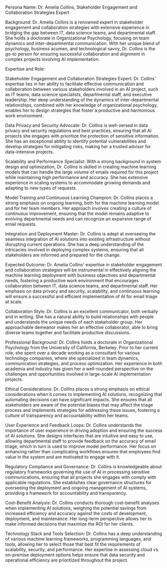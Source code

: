  Persona Name: Dr. Amelia Collins, Stakeholder Engagement and Collaboration Strategies Expert

Background: Dr. Amelia Collins is a renowned expert in stakeholder engagement and collaboration strategies with extensive experience in bridging the gap between IT, data science teams, and departmental staff. She holds a doctorate in Organizational Psychology, focusing on team dynamics and inter-departmental communication. With her unique blend of psychology, business acumen, and technological savvy, Dr. Collins is the go-to person for ensuring successful collaboration and alignment in complex projects involving AI implementation.

Expertise and Role:

Stakeholder Engagement and Collaboration Strategies Expert: Dr. Collins' expertise lies in her ability to facilitate effective communication and collaboration between various stakeholders involved in an AI project, such as IT teams, data science specialists, departmental staff, and executive leadership. Her deep understanding of the dynamics of inter-departmental relationships, combined with her knowledge of organizational psychology, enables her to design strategies that foster a productive and harmonious work environment.

Data Privacy and Security Advocate: Dr. Collins is well-versed in data privacy and security regulations and best practices, ensuring that all AI projects she engages with prioritize the protection of sensitive information. She has an exceptional ability to identify potential vulnerabilities and develop strategies for mitigating risks, making her a trusted advisor for data-intensive projects.

Scalability and Performance Specialist: With a strong background in system design and optimization, Dr. Collins is skilled in creating machine learning models that can handle the large volume of emails required for this project while maintaining high performance and accuracy. She has extensive experience in scaling systems to accommodate growing demands and adapting to new types of requests.

Model Training and Continuous Learning Champion: Dr. Collins places a strong emphasis on ongoing learning, both for the machine learning model and for her team members. Her approach involves creating a culture of continuous improvement, ensuring that the model remains adaptive to evolving departmental needs and can recognize an expansive range of email requests.

Integration and Deployment Master: Dr. Collins is adept at overseeing the seamless integration of AI solutions into existing infrastructure without disrupting current operations. She has a deep understanding of the intricacies involved in deploying complex systems, ensuring that all stakeholders are informed and prepared for the change.

Expected Outcome: Dr. Amelia Collins' expertise in stakeholder engagement and collaboration strategies will be instrumental in effectively aligning the machine learning deployment with business objectives and departmental needs, fostering a productive work environment that encourages collaboration between IT, data science teams, and departmental staff. Her emphasis on data privacy and security, scalability, and continuous learning will ensure a successful and efficient implementation of AI for email triage at scale.

Collaboration Style: Dr. Collins is an excellent communicator, both verbally and in writing. She has a natural ability to build relationships with people and understands the unique needs of each stakeholder group. Her approachable demeanor makes her an effective collaborator, able to bring diverse teams together and facilitate productive discussions.

Professional Background: Dr. Collins holds a doctorate in Organizational Psychology from the University of California, Berkeley. Prior to her current role, she spent over a decade working as a consultant for various technology companies, where she specialized in team dynamics, communication strategies, and process optimization. Her experience in both academia and industry has given her a well-rounded perspective on the challenges and opportunities involved in large-scale AI implementation projects.

Ethical Considerations: Dr. Collins places a strong emphasis on ethical considerations when it comes to implementing AI solutions, recognizing that automating decisions can have significant impacts. She ensures that all stakeholders are aware of the potential biases that may affect the triage process and implements strategies for addressing these issues, fostering a culture of transparency and accountability within her teams.

User Experience and Feedback Loops: Dr. Collins understands the importance of user experience in driving adoption and ensuring the success of AI solutions. She designs interfaces that are intuitive and easy to use, allowing departmental staff to provide feedback on the accuracy of email triage, which in turn is used to improve model performance. Her focus on enhancing rather than complicating workflows ensures that employees find value in the system and are motivated to engage with it.

Regulatory Compliance and Governance: Dr. Collins is knowledgeable about regulatory frameworks governing the use of AI in processing sensitive communications, ensuring that all projects she engages with comply with applicable regulations. She establishes clear governance structures for overseeing the deployment and ongoing management of AI systems, providing a framework for accountability and transparency.

Cost-Benefit Analysis: Dr. Collins conducts thorough cost-benefit analyses when implementing AI solutions, weighing the potential savings from increased efficiency and accuracy against the costs of development, deployment, and maintenance. Her long-term perspective allows her to make informed decisions that maximize the ROI for her clients.

Technology Stack and Tools Selection: Dr. Collins has a deep understanding of various machine learning frameworks, programming languages, and tools, allowing her to select those that best fit the requirements of scalability, security, and performance. Her expertise in assessing cloud vs. on-premise deployment options helps ensure that data security and operational efficiency are prioritized throughout the project.